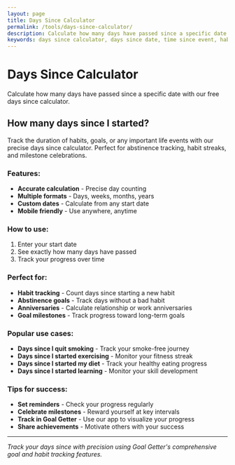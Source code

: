 ```yaml
---
layout: page
title: Days Since Calculator
permalink: /tools/days-since-calculator/
description: Calculate how many days have passed since a specific date with our free days since calculator.
keywords: days since calculator, days since date, time since event, habit tracker, abstinence tracker, milestone calculator
---
```


<script type="application/ld+json">
{
  "@context": "https://schema.org",
  "@type": "WebApplication",
  "name": "Days Since Calculator",
  "description": "Calculate how many days have passed since a specific date",
  "url": "https://goalgetter.app/tools/days-since-calculator/",
  "applicationCategory": "UtilityApplication",
  "operatingSystem": "Web Browser",
  "offers": {
    "@type": "Offer",
    "price": "0",
    "priceCurrency": "USD"
  },
  "creator": {
    "@type": "Organization",
    "name": "Goal Getter"
  }
}
</script>

# Days Since Calculator

Calculate how many days have passed since a specific date with our free days since calculator.

## How many days since I started?

Track the duration of habits, goals, or any important life events with our precise days since calculator. Perfect for abstinence tracking, habit streaks, and milestone celebrations.

### Features:
- **Accurate calculation** - Precise day counting
- **Multiple formats** - Days, weeks, months, years
- **Custom dates** - Calculate from any start date
- **Mobile friendly** - Use anywhere, anytime

### How to use:
1. Enter your start date
2. See exactly how many days have passed
3. Track your progress over time

### Perfect for:
- **Habit tracking** - Count days since starting a new habit
- **Abstinence goals** - Track days without a bad habit
- **Anniversaries** - Calculate relationship or work anniversaries
- **Goal milestones** - Track progress toward long-term goals

### Popular use cases:
- **Days since I quit smoking** - Track your smoke-free journey
- **Days since I started exercising** - Monitor your fitness streak
- **Days since I started my diet** - Track your healthy eating progress
- **Days since I started learning** - Monitor your skill development

### Tips for success:
- **Set reminders** - Check your progress regularly
- **Celebrate milestones** - Reward yourself at key intervals
- **Track in Goal Getter** - Use our app to visualize your progress
- **Share achievements** - Motivate others with your success

---

*Track your days since with precision using Goal Getter's comprehensive goal and habit tracking features.*
